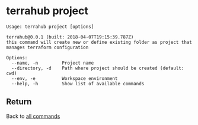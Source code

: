 # terrahub project

```text
Usage: terrahub project [options]

terrahub@0.0.1 (built: 2018-04-07T19:15:39.787Z)
this command will create new or define existing folder as project that manages terraform configuration

Options:
  --name, -n 		 Project name
  --directory, -d 	 Path where project should be created (default: cwd)
  --env, -e 		 Workspace environment
  --help, -h 		 Show list of available commands
```


## Return

Back to [all commands](README.md)
